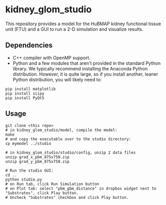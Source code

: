 # kidney_glom_studio

This repository provides a model for the HuBMAP kidney functional tissue unit (FTU) and a GUI to run a 2-D simulation and visualize results.

## Dependencies
* C++ compiler with OpenMP support.
* Python and a few modules that aren't provided in the standard Python library. We typically recommend installing the Anaconda Python distribution. However, it is quite large, so if you install another, leaner Python distribution, you will likely need to:
```
pip install matplotlib
pip install scipy
pip install PyQt5
```
## Usage
```
git clone <this repo>
# in kidney_glom_studio/model, compile the model:
make
# and copy the executable over to the studio directory:
cp mymodel ../studio

# in kidney_glom_studio/studio/config, unzip 2 data files
unzip grad_x_pbm_875x750.zip 
unzip grad_y_pbm_875x750.zip 

# Run the studio GUI:
cd ..
python studio.py
# on Run tab, click Run Simulation button
# on Plot tab: select "pbm_gbm_distance" in dropbox widget next to "Substrates", click Play button.
# Uncheck "Substrates" checkbox and click Play button.
```
